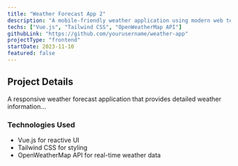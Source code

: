 ```yaml
---
title: "Weather Forecast App 2"
description: "A mobile-friendly weather application using modern web technologies"
techs: ["Vue.js", "Tailwind CSS", "OpenWeatherMap API"]
githubLink: "https://github.com/yourusername/weather-app"
projectType: "frontend"
startDate: 2023-11-10
featured: false
---
```


## Project Details

A responsive weather forecast application that provides detailed weather information...

### Technologies Used
- Vue.js for reactive UI
- Tailwind CSS for styling
- OpenWeatherMap API for real-time weather data